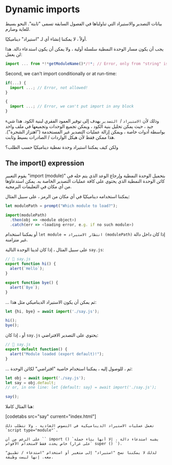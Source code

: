 # Dynamic imports

بيانات التصدير والاستيراد التي تناولناها في الفصول السابقة تسمى "ثابتة". النحو بسيط للغاية وصارم.

أولاً ، لا يمكننا إنشاء أي  لـ "استيراد" ديناميكيًا.

يجب أن يكون مسار الوحدة النمطية سلسلة أولية ، ولا يمكن أن يكون استدعاء دالة. هذا لن يعمل:

```js
import ... from *!*getModuleName()*/!*; // Error, only from "string" is allowed
```

Second, we can't import conditionally or at run-time:

```js
if(...) {
  import ...; // Error, not allowed!
}

{
  import ...; // Error, we can't put import in any block
}
```

وذلك لأن `الاستيراد` /` التصدير` يهدف إلى توفير العمود الفقري لبنية الكود. هذا شيء جيد ، حيث يمكن تحليل بنية الكود ، ويمكن تجميع الوحدات وتجميعها في ملف واحد بواسطة أدوات خاصة ، ويمكن إزالة عمليات التصدير غير المستخدمة ("اهتزاز الشجرة"). هذا ممكن فقط لأن هيكل الواردات / الصادرات بسيط وثابت.

ولكن كيف يمكننا استيراد وحدة نمطية ديناميكيًا حسب الطلب؟

## The import() expression

يقوم التعبير "import (module)" بتحميل الوحدة النمطية وإرجاع الوعد الذي يتم حله في كائن الوحدة النمطية الذي يحتوي على كافة عمليات التصدير الخاصة به. يمكن استدعاؤها من أي مكان في التعليمات البرمجية.

يمكننا استخدامه ديناميكيًا في أي مكان من الرمز ، على سبيل المثال:

```js
let modulePath = prompt("Which module to load?");

import(modulePath)
  .then(obj => <module object>)
  .catch(err => <loading error, e.g. if no such module>)
```

أو يمكننا استخدام `let module = انتظار الاستيراد (modulePath)` إذا كان داخل دالة غير متزامنة.

على سبيل المثال ، إذا كان لدينا الوحدة التالية `say.js`:

```js
// 📁 say.js
export function hi() {
  alert(`Hello`);
}

export function bye() {
  alert(`Bye`);
}
```

... ثم يمكن أن يكون الاستيراد الديناميكي مثل هذا:

```js
let {hi, bye} = await import('./say.js');

hi();
bye();
```

أو ، إذا كان `say.js` يحتوي على التصدير الافتراضي:

```js
// 📁 say.js
export default function() {
  alert("Module loaded (export default)!");
}
```

... ثم ، للوصول إليه ، يمكننا استخدام خاصية "افتراضي" لكائن الوحدة:

```js
let obj = await import('./say.js');
let say = obj.default;
// or, in one line: let {default: say} = await import('./say.js');

say();
```

هنا المثال كاملا:

[codetabs src="say" current="index.html"]

```smart
تعمل عمليات الاستيراد الديناميكية في النصوص العادية ، ولا تتطلب ذلك `script type="module"`.
```

```smart
على الرغم من أن `` import () `يشبه استدعاء دالة ، إلا أنها بناء جملة خاص يحدث فقط لاستخدام الأقواس (على غرار` super () `).

لذلك لا يمكننا نسخ "استيراد" إلى متغير أو استخدام "استدعاء / تطبيق" معه. إنها ليست وظيفة.
```
